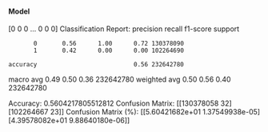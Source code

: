 #### Model
[0 0 0 ... 0 0 0]
Classification Report:
              precision    recall  f1-score   support

           0       0.56      1.00      0.72 130378090
           1       0.42      0.00      0.00 102264690

    accuracy                           0.56 232642780
   macro avg       0.49      0.50      0.36 232642780
weighted avg       0.50      0.56      0.40 232642780

Accuracy: 0.5604217805512812
Confusion Matrix:
[[130378058        32]
 [102264667        23]]
Confusion Matrix (%):
[[5.60421682e+01 1.37549938e-05]
 [4.39578082e+01 9.88640180e-06]]
